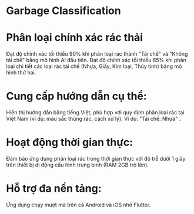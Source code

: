 # Garbage Classification
# Phân loại chính xác rác thải
Đạt độ chính xác tối thiểu 90% khi phân loại rác thành "Tái chế" và "Không tái chế" bằng mô hình AI đầu tiên.
Đạt độ chính xác tối thiểu 85% khi phân loại chi tiết các loại rác tái chế (Nhựa, Giấy, Kim loại, Thủy tinh) bằng mô hình thứ hai.
# Cung cấp hướng dẫn cụ thể:
Hiển thị hướng dẫn bằng tiếng Việt, phù hợp với quy định phân loại rác tại Việt Nam (ví dụ: màu sắc thùng rác, cách xử lý).
Ví dụ: "Tái chế: Nhựa" .
# Hoạt động thời gian thực:
Đảm bảo ứng dụng phân loại rác trong thời gian thực với độ trễ dưới 1 giây trên thiết bị di động cấu hình trung bình (RAM 2GB trở lên).
# Hỗ trợ đa nền tảng:
Ứng dụng chạy mượt mà trên cả Android và iOS nhờ Flutter.
